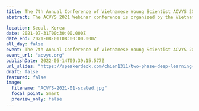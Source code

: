 ```yaml
---
title: The 7th Annual Conference of Vietnamese Young Scientist ACVYS 2021
abstract: The ACVYS 2021 Webinar conference is organized by the Vietnamese Students’ Association in Korea (VSAK), with the participation of scholars and students living and studying in Korea. The ACVYS 2021 Webinar will provide an excellent opportunity for Vietnamese and international scholars, academics, and students studying in Korea to share their interests, experiences, visions and present outstanding new research results. Furthermore, top Vietnamese professors in Korea are invited to ACVYS 2021 Webinar to deliver inspiring talks. In these conferences, you will have the chance to discuss current and challenging issues with our experienced scholars and enhance your academic writing skills and common research methodologies in various sessions through reports or technical discussions in the conference.

location: Seoul, Korea
date: 2021-07-31T00:30:00.000Z
date_end: 2021-08-01T08:00:00.000Z
all_day: false
event: The 7th Annual Conference of Vietnamese Young Scientist ACVYS 2021
event_url: "acvys.org"
publishDate: 2022-06-14T09:39:15.577Z
url_slides: "https://speakerdeck.com/chien1311/two-phase-deep-learning-based-edos-attack-detection-system"
draft: false
featured: false
image:
  filename: "ACVYS-2021-01-scaled.jpg"
  focal_point: Smart
  preview_only: false
---
```

